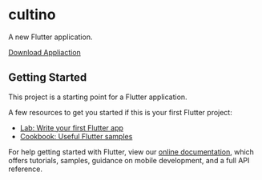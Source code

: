# cultino

A new Flutter application.

[Download Appliaction](https://drive.google.com/drive/folders/1xdPH5S4Cpf2aM2pdAEmPbttQRglqWiRg?usp=sharing)

## Getting Started

This project is a starting point for a Flutter application.

A few resources to get you started if this is your first Flutter project:

- [Lab: Write your first Flutter app](https://flutter.dev/docs/get-started/codelab)
- [Cookbook: Useful Flutter samples](https://flutter.dev/docs/cookbook)

For help getting started with Flutter, view our
[online documentation](https://flutter.dev/docs), which offers tutorials,
samples, guidance on mobile development, and a full API reference.
